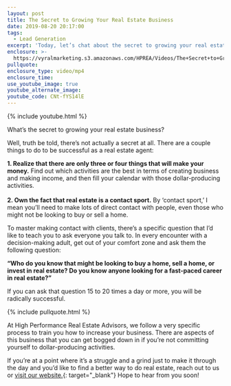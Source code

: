 ```yaml
---
layout: post
title: The Secret to Growing Your Real Estate Business
date: 2019-08-20 20:17:00
tags:
  - Lead Generation
excerpt: 'Today, let’s chat about the secret to growing your real estate business.'
enclosure: >-
  https://vyralmarketing.s3.amazonaws.com/HPREA/Videos/The+Secret+to+Growing+Your+Real+Estate+Business+-+Charlotte+Real+Estate+Agent.mp4
pullquote:
enclosure_type: video/mp4
enclosure_time:
use_youtube_image: true
youtube_alternate_image:
youtube_code: CNt-fYS14lE
---
```


{% include youtube.html %}

What’s the secret to growing your real estate business?

Well, truth be told, there’s not actually a secret at all. There are a couple things to do to be successful as a real estate agent:

**1\. Realize that there are only three or four things that will make your money.** Find out which activities are the best in terms of creating business and making income, and then fill your calendar with those dollar-producing activities.<br><br>**2\. Own the fact that real estate is a contact sport.** By ‘contact sport,’ I mean you’ll need to make lots of direct contact with people, even those who might not be looking to buy or sell a home.&nbsp;

To master making contact with clients, there’s a specific question that I’d like to teach you to ask everyone you talk to. In every encounter with a decision-making adult, get out of your comfort zone and ask them the following question:&nbsp;

**“Who do you know that might be looking to buy a home, sell a home, or invest in real estate? Do you know anyone looking for a fast-paced career in real estate?”&nbsp;**

If you can ask that question 15 to 20 times a day or more, you will be radically successful.&nbsp;

{% include pullquote.html %}

At High Performance Real Estate Advisors, we follow a very specific process to train you how to increase your business. There are aspects of this business that you can get bogged down in if you’re not committing yourself to dollar-producing activities.

If you’re at a point where it’s a struggle and a grind just to make it through the day and you’d like to find a better way to do real estate, reach out to us or [visit our website.](https://bebettercharlotte.com){: target="_blank"} Hope to hear from you soon\!<br>&nbsp;

&nbsp;